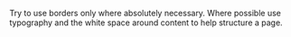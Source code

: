 Try to use borders only where absolutely necessary. Where possible use typography and the white space around content to help structure a page.
